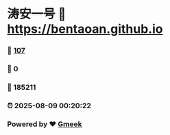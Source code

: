 # 涛安一号 :link: https://bentaoan.github.io 
### :page_facing_up: [107](https://bentaoan.github.io/tag.html) 
### :speech_balloon: 0 
### :hibiscus: 185211 
### :alarm_clock: 2025-08-09 00:20:22 
### Powered by :heart: [Gmeek](https://github.com/Meekdai/Gmeek)
